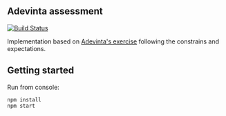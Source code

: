 ## Adevinta assessment

[![Build Status](https://travis-ci.org/jacxon4/jacxon4.adevinta.assessment.github.io.svg?branch=master)](https://travis-ci.org/jacxon4/jacxon4.adevinta.assessment.github.io)

Implementation based on [Adevinta's exercise](Assessment-readme.md) following the constrains and expectations.

## Getting started

Run from console:

    npm install
    npm start
